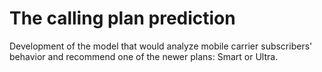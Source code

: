 # The calling plan prediction

Development of the model that would analyze mobile carrier subscribers' behavior and recommend one of the newer plans: Smart or Ultra.
